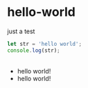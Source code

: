 # hello-world
just a test
```javascript
let str = 'hello world';
console.log(str);

```
<ul>
  <li>hello world!</li>
  <li>hello world!</li>
</ul>
